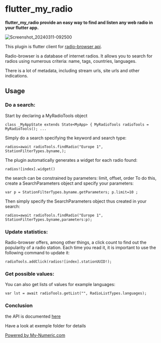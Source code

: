 # flutter_my_radio

**flutter_my_radio provide an easy way to find and listen any web radio in your flutter app.**

![Screenshot_20240311-092500](https://github.com/mynumeric-mobile/flutter_my_radio/assets/60822263/d1a0d37d-2fed-44c9-85cd-23e364234be8)


This plugin is flutter client for <a href="https://www.radio-browser.info/">radio-browser api</a>.

Radio-browser is a database of internet radios. It allows you to search for radios using numerous criteria: name, tags, countries, languages.

There is a lot of metadata, including stream urls, site urls and other indications.

## Usage

### Do a search:

Start by declaring a MyRadioTools object

`class _MyAppState extends State<MyApp> {
MyRadioTools radioTools = MyRadioTools();
...`

Simply do a search specifying the keyword and search type:

`radios=await radioTools.findRadio("Europe 1", StationFilterTypes.byname,);`

The plugin automatically generates a widget for each radio found:

`radios![index].widget()`

 the search can be constrained by parameters: limit, offset, order
To do this, create a SearchParameters object and specify your parameters:

`var p = StationFilterTypes.byname.getParameters;
p.limit=10 ;`

Then simply specify the SearchParameters object thus created in your search:

`radios=await radioTools.findRadio("Europe 1", StationFilterTypes.byname,parameters:p);`


### Update statistics:

Radio-browser offers, among other things, a click count to find out the popularity of a radio station. Each time you read it, it is important to use the following command to update it:

`radioTools.addClick(radios![index].stationUUID!);`


### Get possible values:

You can also get lists of values ​​for example languages:

`var lst = await radioTools.getList("", RadioListTypes.languages);`

### Conclusion

the API is documented <a href="https://docs.radio-browser.info/#introduction"> here</a>

Have a look at exemple folder for details

<a href="https://my-numeric.com">Powered by My-Numeric.com</a>
